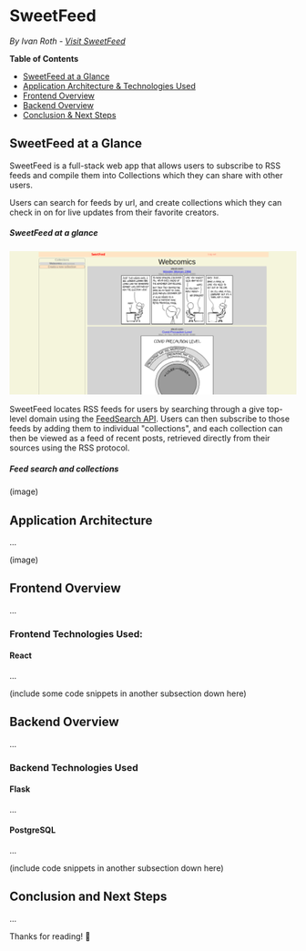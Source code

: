 # SweetFeed
*By Ivan Roth - [Visit SweetFeed](http://sweetfeed.herokuapp.com/)*

**Table of Contents**
* [SweetFeed at a Glance](#sweetfeed-at-a-glance)
* [Application Architecture & Technologies Used](#application-architecture)
* [Frontend Overview](#frontend-overview)
* [Backend Overview](#backend-overview)
* [Conclusion & Next Steps](#conclusion-and-next-steps)

## SweetFeed at a Glance
SweetFeed is a full-stack web app that allows users to subscribe to RSS feeds and compile them into Collections which they can share with other users.

Users can search for feeds by url, and create collections which they can check in on for live updates from their favorite creators.

##### SweetFeed at a glance
![SweetFeed at a glance](overview.png)

SweetFeed locates RSS feeds for users by searching through a give top-level domain using the [FeedSearch API](https://feedsearch.dev). Users can then subscribe to those feeds by adding them to individual "collections", and each collection can then be viewed as a feed of recent posts, retrieved directly from their sources using the RSS protocol.

##### Feed search and collections
(image)



## Application Architecture
...

(image)

## Frontend Overview
...

### Frontend Technologies Used:
#### React
...

(include some code snippets in another subsection down here)

## Backend Overview
...

### Backend Technologies Used
#### Flask
...

#### PostgreSQL
...

(include code snippets in another subsection down here)

## Conclusion and Next Steps
...

Thanks for reading! 🍓
